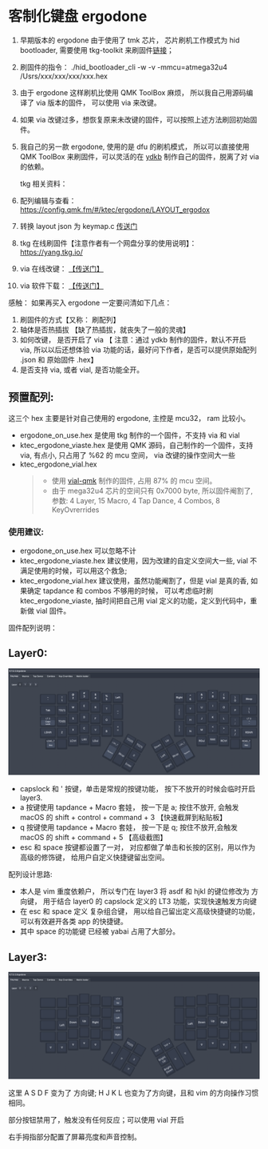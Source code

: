 # 客制化键盘 ergodone

1. 早期版本的 ergodone 由于使用了 tmk 芯片， 芯片刷机工作模式为 hid bootloader, 需要使用 tkg-toolkit 来刷固件[链接](https://github.com/kairyu/tkg-toolkit.git)；
2. 刷固件的指令： ./hid_bootloader_cli -w -v -mmcu=atmega32u4 /Usrs/xxx/xxx/xxx/xxx.hex
3. 由于 ergodone 这样刷机比使用 QMK ToolBox 麻烦， 所以我自己用源码编译了 via 版本的固件， 可以使用 via 来改键。
4. 如果 via 改键过多，想恢复原来未改键的固件，可以按照上述方法刷回初始固件。
5. 我自己的另一款 ergodone, 使用的是 dfu 的刷机模式， 所以可以直接使用 QMK ToolBox 来刷固件，可以灵活的在 [ydkb](https://ydkb.io/) 制作自己的固件，脱离了对 via 的依赖。

   tkg 相关资料：

6. 配列编辑与查看： https://config.qmk.fm/#/ktec/ergodone/LAYOUT_ergodox
7. 转换 layout json 为 keymap.c [传送门](https://jhelvy.shinyapps.io/qmkjsonconverter/)
8. tkg 在线刷固件【注意作者有一个网盘分享的使用说明】： https://yang.tkg.io/
9. via 在线改键： [【传送门】](https://usevia.app/)
10. via 软件下载： [【传送门】](https://github.com/the-via/releases/releases)

感触： 如果再买入 ergodone 一定要问清如下几点：

1. 刷固件的方式【又称： 刷配列】
2. 轴体是否热插拔 【缺了热插拔，就丧失了一般的灵魂】
3. 如何改键， 是否开启了 via 【 注意：通过 ydkb 制作的固件，默认不开启 via, 所以以后还想体验 via 功能的话，最好问下作者，是否可以提供原始配列 .json 和 原始固件 .hex】
4. 是否支持 via, 或者 vial, 是否功能全开。

## 预置配列:

这三个 hex 主要是针对自己使用的 ergodone, 主控是 mcu32， ram 比较小。

- ergodone_on_use.hex 是使用 tkg 制作的一个固件，不支持 via 和 vial
- ktec_ergodone_viaste.hex 是使用 QMK 源码，自己制作的一个固件，支持 via, 有点小, 只占用了 %62 的 mcu 空间， via 改键的操作空间大一些
- ktec_ergodone_vial.hex
  > - 使用 [vial-qmk](https://github.com/vial-kb/vial-qmk/tree/vial) 制作的固件, 占用 87% 的 mcu 空间。
  > - 由于 mega32u4 芯片的空间只有 0x7000 byte, 所以固件阉割了, 参数: 4 Layer, 15 Macro, 4 Tap Dance, 4 Combos, 8 KeyOvrerrides

### 使用建议:

- ergodone_on_use.hex 可以忽略不计
- ktec_ergodone_viaste.hex 建议使用，因为改建的自定义空间大一些, vial 不满足使用的时候，可以用这个救急;
- ktec_ergodone_vial.hex 建议使用，虽然功能阉割了，但是 vial 是真的香, 如果确定 tapdance 和 combos 不够用的时候， 可以考虑临时刷 ktec_ergodone_viaste, 抽时间把自己用 vial 定义的功能，定义到代码中，重新做 vial 固件。

固件配列说明：

## Layer0:

![img](./source/vial0.png)

- capslock 和 ' 按键，单击是常规的按键功能， 按下不放开的时候会临时开启 layer3.
- a 按键使用 tapdance + Macro 套娃， 按一下是 a; 按住不放开, 会触发 macOS 的 shift + control + command + 3 【快速截屏到粘贴板】
- q 按键使用 tapdance + Macro 套娃， 按一下是 q; 按住不放开,会触发 macOS 的 shift + command + 5 【高级截图】
- esc 和 space 按键都设置了一对， 对应都做了单击和长按的区别，用以作为高级的修饰键， 给用户自定义快捷键留出空间。

配列设计思路:

- 本人是 vim 重度依赖户， 所以专门在 layer3 将 asdf 和 hjkl 的键位修改为 方向键， 用于结合 layer0 的 capslock 定义的 LT3 功能，实现快速触发方向键
- 在 esc 和 space 定义 复杂组合键， 用以给自己留出定义高级快捷键的功能， 可以有效避开各类 app 的快捷键。
- 其中 space 的功能键 已经被 yabai 占用了大部分。

## Layer3:

![img](./source/vial3.png)

这里 A S D F 变为了 方向键; H J K L 也变为了方向键，且和 vim 的方向操作习惯相同。

部分按钮禁用了，触发没有任何反应；可以使用 vial 开启

右手拇指部分配置了屏幕亮度和声音控制。

